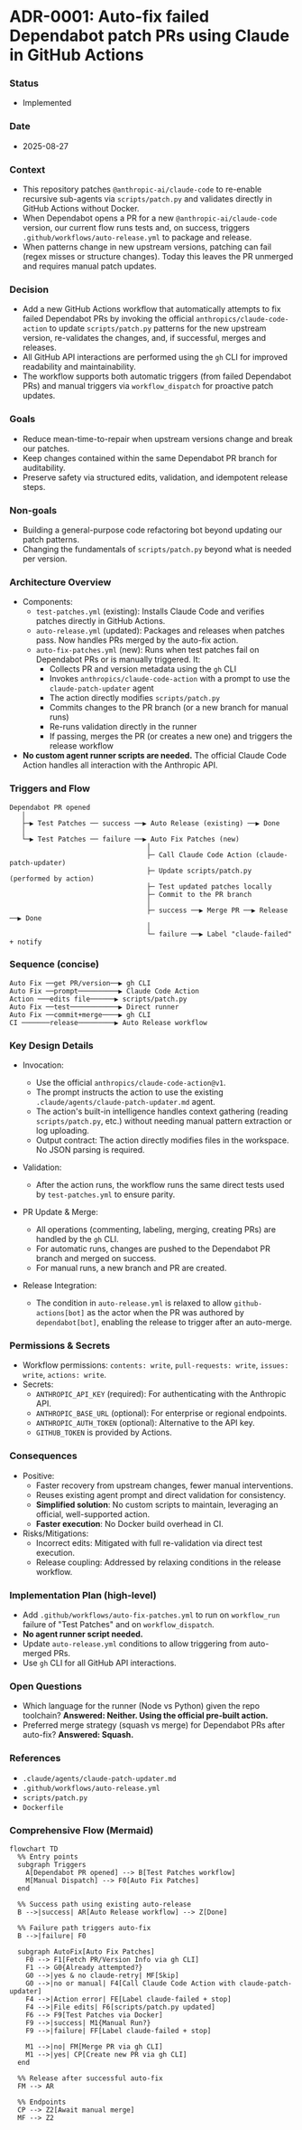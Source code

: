 # ADR-0001: Auto-fix failed Dependabot patch PRs using Claude in GitHub Actions

### Status
- Implemented

### Date
- 2025-08-27

### Context
- This repository patches `@anthropic-ai/claude-code` to re-enable recursive sub-agents via `scripts/patch.py` and validates directly in GitHub Actions without Docker.
- When Dependabot opens a PR for a new `@anthropic-ai/claude-code` version, our current flow runs tests and, on success, triggers `.github/workflows/auto-release.yml` to package and release.
- When patterns change in new upstream versions, patching can fail (regex misses or structure changes). Today this leaves the PR unmerged and requires manual patch updates.

### Decision
- Add a new GitHub Actions workflow that automatically attempts to fix failed Dependabot PRs by invoking the official `anthropics/claude-code-action` to update `scripts/patch.py` patterns for the new upstream version, re-validates the changes, and, if successful, merges and releases.
- All GitHub API interactions are performed using the `gh` CLI for improved readability and maintainability.
- The workflow supports both automatic triggers (from failed Dependabot PRs) and manual triggers via `workflow_dispatch` for proactive patch updates.

### Goals
- Reduce mean-time-to-repair when upstream versions change and break our patches.
- Keep changes contained within the same Dependabot PR branch for auditability.
- Preserve safety via structured edits, validation, and idempotent release steps.

### Non-goals
- Building a general-purpose code refactoring bot beyond updating our patch patterns.
- Changing the fundamentals of `scripts/patch.py` beyond what is needed per version.

### Architecture Overview
- Components:
  - `test-patches.yml` (existing): Installs Claude Code and verifies patches directly in GitHub Actions.
  - `auto-release.yml` (updated): Packages and releases when patches pass. Now handles PRs merged by the auto-fix action.
  - `auto-fix-patches.yml` (new): Runs when test patches fail on Dependabot PRs or is manually triggered. It:
    - Collects PR and version metadata using the `gh` CLI
    - Invokes `anthropics/claude-code-action` with a prompt to use the `claude-patch-updater` agent
    - The action directly modifies `scripts/patch.py`
    - Commits changes to the PR branch (or a new branch for manual runs)
    - Re-runs validation directly in the runner
    - If passing, merges the PR (or creates a new one) and triggers the release workflow
- **No custom agent runner scripts are needed.** The official Claude Code Action handles all interaction with the Anthropic API.

### Triggers and Flow
```
Dependabot PR opened
   │
   ├─▶ Test Patches ── success ──▶ Auto Release (existing) ──▶ Done
   │
   └─▶ Test Patches ── failure ──▶ Auto Fix Patches (new)
                                  │
                                  ├─ Call Claude Code Action (claude-patch-updater)
                                  ├─ Update scripts/patch.py (performed by action)
                                  ├─ Test updated patches locally
                                  ├─ Commit to the PR branch
                                  │
                                  ├─ success ──▶ Merge PR ──▶ Release ──▶ Done
                                  │
                                  └─ failure ──▶ Label "claude-failed" + notify
```

### Sequence (concise)
```
Auto Fix ──get PR/version──▶ gh CLI
Auto Fix ──prompt──────────▶ Claude Code Action
Action ───edits file──────▶ scripts/patch.py
Auto Fix ──test────────────▶ Direct runner
Auto Fix ──commit+merge────▶ gh CLI
CI ───────release─────────▶ Auto Release workflow
```

### Key Design Details
- Invocation:
  - Use the official `anthropics/claude-code-action@v1`.
  - The prompt instructs the action to use the existing `.claude/agents/claude-patch-updater.md` agent.
  - The action's built-in intelligence handles context gathering (reading `scripts/patch.py`, etc.) without needing manual pattern extraction or log uploading.
  - Output contract: The action directly modifies files in the workspace. No JSON parsing is required.

- Validation:
  - After the action runs, the workflow runs the same direct tests used by `test-patches.yml` to ensure parity.

- PR Update & Merge:
  - All operations (commenting, labeling, merging, creating PRs) are handled by the `gh` CLI.
  - For automatic runs, changes are pushed to the Dependabot PR branch and merged on success.
  - For manual runs, a new branch and PR are created.

- Release Integration:
  - The condition in `auto-release.yml` is relaxed to allow `github-actions[bot]` as the actor when the PR was authored by `dependabot[bot]`, enabling the release to trigger after an auto-merge.

### Permissions & Secrets
- Workflow permissions: `contents: write`, `pull-requests: write`, `issues: write`, `actions: write`.
- Secrets:
  - `ANTHROPIC_API_KEY` (required): For authenticating with the Anthropic API.
  - `ANTHROPIC_BASE_URL` (optional): For enterprise or regional endpoints.
  - `ANTHROPIC_AUTH_TOKEN` (optional): Alternative to the API key.
  - `GITHUB_TOKEN` is provided by Actions.

### Consequences
- Positive:
  - Faster recovery from upstream changes, fewer manual interventions.
  - Reuses existing agent prompt and direct validation for consistency.
  - **Simplified solution**: No custom scripts to maintain, leveraging an official, well-supported action.
  - **Faster execution**: No Docker build overhead in CI.
- Risks/Mitigations:
  - Incorrect edits: Mitigated with full re-validation via direct test execution.
  - Release coupling: Addressed by relaxing conditions in the release workflow.

### Implementation Plan (high-level)
- Add `.github/workflows/auto-fix-patches.yml` to run on `workflow_run` failure of "Test Patches" and on `workflow_dispatch`.
- **No agent runner script needed.**
- Update `auto-release.yml` conditions to allow triggering from auto-merged PRs.
- Use `gh` CLI for all GitHub API interactions.

### Open Questions
- Which language for the runner (Node vs Python) given the repo toolchain? **Answered: Neither. Using the official pre-built action.**
- Preferred merge strategy (squash vs merge) for Dependabot PRs after auto-fix? **Answered: Squash.**

### References
- `.claude/agents/claude-patch-updater.md`
- `.github/workflows/auto-release.yml`
- `scripts/patch.py`
- `Dockerfile`

### Comprehensive Flow (Mermaid)

```mermaid
flowchart TD
  %% Entry points
  subgraph Triggers
    A[Dependabot PR opened] --> B[Test Patches workflow]
    M[Manual Dispatch] --> F0[Auto Fix Patches]
  end

  %% Success path using existing auto-release
  B -->|success| AR[Auto Release workflow] --> Z[Done]

  %% Failure path triggers auto-fix
  B -->|failure| F0

  subgraph AutoFix[Auto Fix Patches]
    F0 --> F1[Fetch PR/Version Info via gh CLI]
    F1 --> G0{Already attempted?}
    G0 -->|yes & no claude-retry| MF[Skip]
    G0 -->|no or manual| F4[Call Claude Code Action with claude-patch-updater]
    F4 -->|Action error| FE[Label claude-failed + stop]
    F4 -->|File edits| F6[scripts/patch.py updated]
    F6 --> F9[Test Patches via Docker]
    F9 -->|success| M1{Manual Run?}
    F9 -->|failure| FF[Label claude-failed + stop]
    
    M1 -->|no| FM[Merge PR via gh CLI]
    M1 -->|yes| CP[Create new PR via gh CLI]
  end

  %% Release after successful auto-fix
  FM --> AR

  %% Endpoints
  CP --> Z2[Await manual merge]
  MF --> Z2
```
